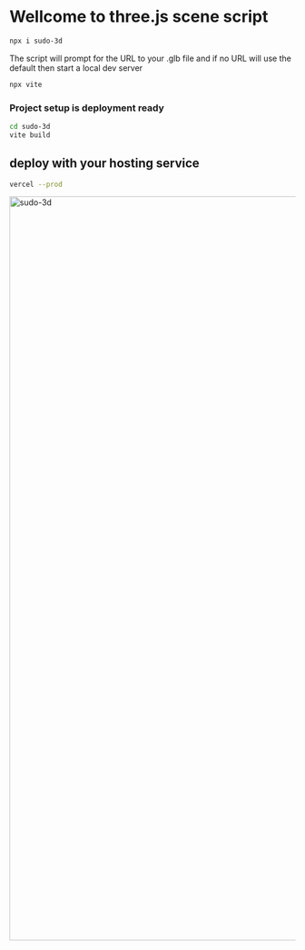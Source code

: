 # Wellcome to three.js scene script 

```sh
npx i sudo-3d
```
The script will prompt for the URL to your .glb file 
and if no URL will use the default
then start a local dev server

```sh
npx vite
```
### Project setup is deployment ready 
```sh
cd sudo-3d
vite build
```
## deploy with your hosting service
```sh
vercel --prod
```
<img width="1312" alt="sudo-3d" src="https://github.com/user-attachments/assets/57c52415-6442-4ee5-ac91-9d2c106fc91c" />
